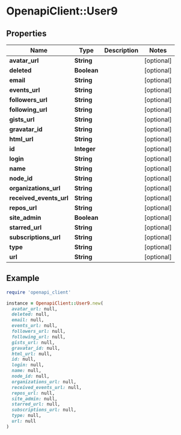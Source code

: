 # OpenapiClient::User9

## Properties

| Name | Type | Description | Notes |
| ---- | ---- | ----------- | ----- |
| **avatar_url** | **String** |  | [optional] |
| **deleted** | **Boolean** |  | [optional] |
| **email** | **String** |  | [optional] |
| **events_url** | **String** |  | [optional] |
| **followers_url** | **String** |  | [optional] |
| **following_url** | **String** |  | [optional] |
| **gists_url** | **String** |  | [optional] |
| **gravatar_id** | **String** |  | [optional] |
| **html_url** | **String** |  | [optional] |
| **id** | **Integer** |  | [optional] |
| **login** | **String** |  | [optional] |
| **name** | **String** |  | [optional] |
| **node_id** | **String** |  | [optional] |
| **organizations_url** | **String** |  | [optional] |
| **received_events_url** | **String** |  | [optional] |
| **repos_url** | **String** |  | [optional] |
| **site_admin** | **Boolean** |  | [optional] |
| **starred_url** | **String** |  | [optional] |
| **subscriptions_url** | **String** |  | [optional] |
| **type** | **String** |  | [optional] |
| **url** | **String** |  | [optional] |

## Example

```ruby
require 'openapi_client'

instance = OpenapiClient::User9.new(
  avatar_url: null,
  deleted: null,
  email: null,
  events_url: null,
  followers_url: null,
  following_url: null,
  gists_url: null,
  gravatar_id: null,
  html_url: null,
  id: null,
  login: null,
  name: null,
  node_id: null,
  organizations_url: null,
  received_events_url: null,
  repos_url: null,
  site_admin: null,
  starred_url: null,
  subscriptions_url: null,
  type: null,
  url: null
)
```

